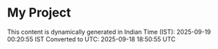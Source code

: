 # My Project

This content is dynamically generated in Indian Time (IST): 2025-09-19 00:20:55 IST
Converted to UTC: 2025-09-18 18:50:55 UTC
